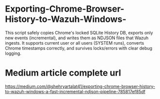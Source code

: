 # Exporting-Chrome-Browser-History-to-Wazuh-Windows-
This script safely copies Chrome's locked SQLite History DB, exports only new events (incremental), and writes them as NDJSON files that Wazuh ingests. It supports current user or all users (SYSTEM runs), converts Chrome timestamps correctly, and survives locks/errors with clear debug logging.
# Medium article complete url
https://medium.com/@shehryartalat41/exporting-chrome-browser-history-to-wazuh-windows-a-fast-incremental-ndjson-pipeline-785817ef85df
